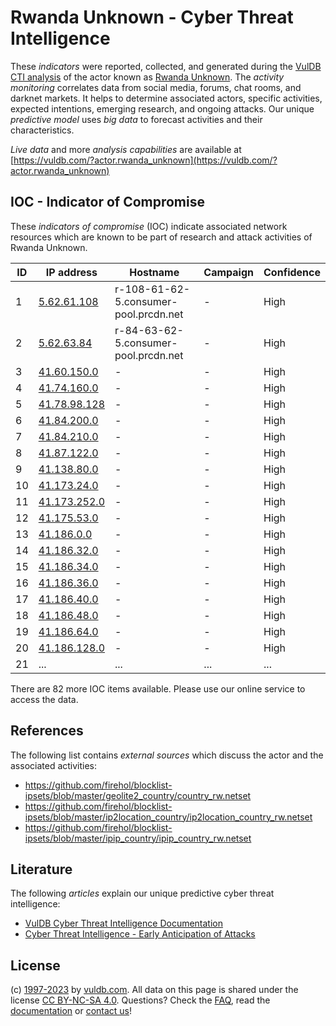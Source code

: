 # Rwanda Unknown - Cyber Threat Intelligence

These _indicators_ were reported, collected, and generated during the [VulDB CTI analysis](https://vuldb.com/?kb.cti) of the actor known as [Rwanda Unknown](https://vuldb.com/?actor.rwanda_unknown). The _activity monitoring_ correlates data from social media, forums, chat rooms, and darknet markets. It helps to determine associated actors, specific activities, expected intentions, emerging research, and ongoing attacks. Our unique _predictive model_ uses _big data_ to forecast activities and their characteristics.

_Live data_ and more _analysis capabilities_ are available at [https://vuldb.com/?actor.rwanda_unknown](https://vuldb.com/?actor.rwanda_unknown)

## IOC - Indicator of Compromise

These _indicators of compromise_ (IOC) indicate associated network resources which are known to be part of research and attack activities of Rwanda Unknown.

ID | IP address | Hostname | Campaign | Confidence
-- | ---------- | -------- | -------- | ----------
1 | [5.62.61.108](https://vuldb.com/?ip.5.62.61.108) | r-108-61-62-5.consumer-pool.prcdn.net | - | High
2 | [5.62.63.84](https://vuldb.com/?ip.5.62.63.84) | r-84-63-62-5.consumer-pool.prcdn.net | - | High
3 | [41.60.150.0](https://vuldb.com/?ip.41.60.150.0) | - | - | High
4 | [41.74.160.0](https://vuldb.com/?ip.41.74.160.0) | - | - | High
5 | [41.78.98.128](https://vuldb.com/?ip.41.78.98.128) | - | - | High
6 | [41.84.200.0](https://vuldb.com/?ip.41.84.200.0) | - | - | High
7 | [41.84.210.0](https://vuldb.com/?ip.41.84.210.0) | - | - | High
8 | [41.87.122.0](https://vuldb.com/?ip.41.87.122.0) | - | - | High
9 | [41.138.80.0](https://vuldb.com/?ip.41.138.80.0) | - | - | High
10 | [41.173.24.0](https://vuldb.com/?ip.41.173.24.0) | - | - | High
11 | [41.173.252.0](https://vuldb.com/?ip.41.173.252.0) | - | - | High
12 | [41.175.53.0](https://vuldb.com/?ip.41.175.53.0) | - | - | High
13 | [41.186.0.0](https://vuldb.com/?ip.41.186.0.0) | - | - | High
14 | [41.186.32.0](https://vuldb.com/?ip.41.186.32.0) | - | - | High
15 | [41.186.34.0](https://vuldb.com/?ip.41.186.34.0) | - | - | High
16 | [41.186.36.0](https://vuldb.com/?ip.41.186.36.0) | - | - | High
17 | [41.186.40.0](https://vuldb.com/?ip.41.186.40.0) | - | - | High
18 | [41.186.48.0](https://vuldb.com/?ip.41.186.48.0) | - | - | High
19 | [41.186.64.0](https://vuldb.com/?ip.41.186.64.0) | - | - | High
20 | [41.186.128.0](https://vuldb.com/?ip.41.186.128.0) | - | - | High
21 | ... | ... | ... | ...

There are 82 more IOC items available. Please use our online service to access the data.

## References

The following list contains _external sources_ which discuss the actor and the associated activities:

* https://github.com/firehol/blocklist-ipsets/blob/master/geolite2_country/country_rw.netset
* https://github.com/firehol/blocklist-ipsets/blob/master/ip2location_country/ip2location_country_rw.netset
* https://github.com/firehol/blocklist-ipsets/blob/master/ipip_country/ipip_country_rw.netset

## Literature

The following _articles_ explain our unique predictive cyber threat intelligence:

* [VulDB Cyber Threat Intelligence Documentation](https://vuldb.com/?kb.cti)
* [Cyber Threat Intelligence - Early Anticipation of Attacks](https://www.scip.ch/en/?labs.20201022)

## License

(c) [1997-2023](https://vuldb.com/?kb.changelog) by [vuldb.com](https://vuldb.com/?kb.about). All data on this page is shared under the license [CC BY-NC-SA 4.0](https://creativecommons.org/licenses/by-nc-sa/4.0/). Questions? Check the [FAQ](https://vuldb.com/?kb.faq), read the [documentation](https://vuldb.com/?kb) or [contact us](https://vuldb.com/?contact)!
